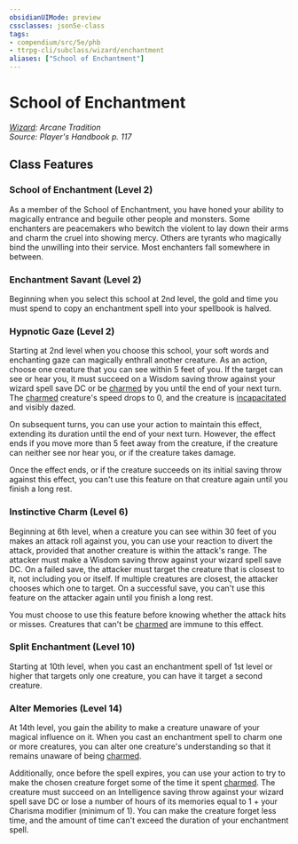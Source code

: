 ```yaml
---
obsidianUIMode: preview
cssclasses: json5e-class
tags:
- compendium/src/5e/phb
- ttrpg-cli/subclass/wizard/enchantment
aliases: ["School of Enchantment"]
---
```

# School of Enchantment
*[Wizard](wizard.md): Arcane Tradition*  
*Source: Player's Handbook p. 117*  


## Class Features

### School of Enchantment (Level 2)

As a member of the School of Enchantment, you have honed your ability to magically entrance and beguile other people and monsters. Some enchanters are peacemakers who bewitch the violent to lay down their arms and charm the cruel into showing mercy. Others are tyrants who magically bind the unwilling into their service. Most enchanters fall somewhere in between.

### Enchantment Savant (Level 2)

Beginning when you select this school at 2nd level, the gold and time you must spend to copy an enchantment spell into your spellbook is halved.

### Hypnotic Gaze (Level 2)

Starting at 2nd level when you choose this school, your soft words and enchanting gaze can magically enthrall another creature. As an action, choose one creature that you can see within 5 feet of you. If the target can see or hear you, it must succeed on a Wisdom saving throw against your wizard spell save DC or be [charmed](/compendium/rules/conditions.md#charmed) by you until the end of your next turn. The [charmed](/compendium/rules/conditions.md#charmed) creature's speed drops to 0, and the creature is [incapacitated](/compendium/rules/conditions.md#incapacitated) and visibly dazed.

On subsequent turns, you can use your action to maintain this effect, extending its duration until the end of your next turn. However, the effect ends if you move more than 5 feet away from the creature, if the creature can neither see nor hear you, or if the creature takes damage.

Once the effect ends, or if the creature succeeds on its initial saving throw against this effect, you can't use this feature on that creature again until you finish a long rest.

### Instinctive Charm (Level 6)

Beginning at 6th level, when a creature you can see within 30 feet of you makes an attack roll against you, you can use your reaction to divert the attack, provided that another creature is within the attack's range. The attacker must make a Wisdom saving throw against your wizard spell save DC. On a failed save, the attacker must target the creature that is closest to it, not including you or itself. If multiple creatures are closest, the attacker chooses which one to target. On a successful save, you can't use this feature on the attacker again until you finish a long rest.

You must choose to use this feature before knowing whether the attack hits or misses. Creatures that can't be [charmed](/compendium/rules/conditions.md#charmed) are immune to this effect.

### Split Enchantment (Level 10)

Starting at 10th level, when you cast an enchantment spell of 1st level or higher that targets only one creature, you can have it target a second creature.

### Alter Memories (Level 14)

At 14th level, you gain the ability to make a creature unaware of your magical influence on it. When you cast an enchantment spell to charm one or more creatures, you can alter one creature's understanding so that it remains unaware of being [charmed](/compendium/rules/conditions.md#charmed).

Additionally, once before the spell expires, you can use your action to try to make the chosen creature forget some of the time it spent [charmed](/compendium/rules/conditions.md#charmed). The creature must succeed on an Intelligence saving throw against your wizard spell save DC or lose a number of hours of its memories equal to 1 + your Charisma modifier (minimum of 1). You can make the creature forget less time, and the amount of time can't exceed the duration of your enchantment spell.